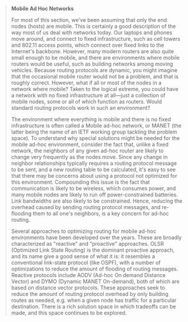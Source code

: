 <!--- [!Note|style:flat|label:Mobile Ad Hoc Networks|iconVisibility:hidden] --->
> **Mobile Ad Hoc Networks**
>
> For most of this section, we've been assuming that only the end nodes
> (hosts) are mobile. This is certainly a good description of the way
> most of us deal with networks today. Our laptops and phones move
> around, and connect to fixed infrastructure, such as cell towers and
> 802.11 access points, which connect over fixed links to the Internet's
> backbone. However, many modern routers are also quite small enough to
> be mobile, and there are environments where mobile routers would be
> useful, such as building networks among moving vehicles. Because
> routing protocols are dynamic, you might imagine that the occasional
> mobile router would not be a problem, and that is roughly correct.
> However, what if all or most of the nodes in a network where mobile?
> Taken to the logical extreme, you could have a network with no fixed
> infrastructure at all—just a collection of mobile nodes, some or all
> of which function as routers. Would standard routing protocols work in
> such an environment?
> 
> The environment where everything is mobile and there is no fixed
> infrastructure is often called a Mobile ad-hoc network, or MANET (the
> latter being the name of an IETF working group tackling the problem
> space). To understand why special solutions might be needed for the
> mobile ad-hoc environment, consider the fact that, unlike a fixed
> network, the neighbors of any given ad-hoc router are likely to change
> very frequently as the nodes move. Since any change in neighbor
> relationships typically requires a routing protocol message to be
> sent, and a new routing table to be calculated, it's easy to see that
> there may be concerns about using a protocol not optimized for this
> environment. Compounding this issue is the fact that communication is
> likely to be wireless, which consumes power, and many mobile nodes are
> likely to run off power-constrained batteries. Link bandwidths are
> also likely to be constrained. Hence, reducing the overhead caused by
> sending routing protocol messages, and re-flooding them to all one's
> neighbors, is a key concern for ad-hoc routing.
> 
> Several approaches to optimizing routing for mobile ad-hoc
> environments have been developed over the years. These are broadly
> characterized as "reactive" and "proactive" approaches. OLSR
> (Optimized Link State Routing) is the dominant proactive approach, and
> its name give a good sense of what it is: it resembles a conventional
> link-state protocol (like OSPF), with a number of optimizations to
> reduce the amount of flooding of routing messages. Reactive protocols
> include AODV (Ad-hoc On demand Distance Vector) and DYMO (Dynamic
> MANET On-demand), both of which are based on distance vector
> protocols. These approaches seek to reduce the amount of routing
> protocol overhead by only building routes as needed, e.g. when a given
> node has traffic for a particular destination. There is a rich
> solution space in which tradeoffs can be made, and this space
> continues to be explored.
